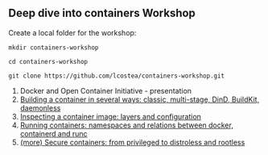 ## Deep dive into containers Workshop


Create a local folder for the workshop:
   
   `mkdir containers-workshop`

   `cd containers-workshop`

   `git clone https://github.com/lcostea/containers-workshop.git`


1. Docker and Open Container Initiative - presentation
2. [Building a container in several ways: classic, multi-stage, DinD, BuildKit, daemonless](2.building_container.md)
3. [Inspecting a container image: layers and configuration](3.inspecting_container_image.md)
4. [Running containers: namespaces and relations between docker, containerd and runc](4.running_container.md)
5. [(more) Secure containers: from privileged to distroless and rootless](5.rootless.md)